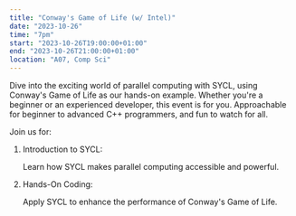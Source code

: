 ```yaml
---
title: "Conway's Game of Life (w/ Intel)"
date: "2023-10-26"
time: "7pm"
start: "2023-10-26T19:00:00+01:00"
end: "2023-10-26T21:00:00+01:00"
location: "A07, Comp Sci"
---
```


Dive into the exciting world of parallel computing with SYCL, using Conway's Game of Life as our hands-on example. Whether you're a beginner or an experienced developer, this event is for you. Approachable for beginner to advanced C++ programmers, and fun to watch for all.

Join us for:

1. Introduction to SYCL:

    Learn how SYCL makes parallel computing accessible and powerful.

2. Hands-On Coding:

    Apply SYCL to enhance the performance of Conway's Game of Life.

